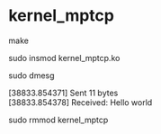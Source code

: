 # kernel_mptcp
make

sudo insmod kernel_mptcp.ko

sudo dmesg

[38833.854371] Sent 11 bytes  
[38833.854378] Received: Hello world

sudo rmmod kernel_mptcp
